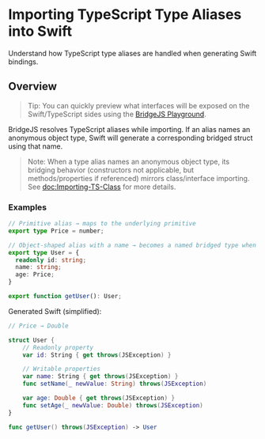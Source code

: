# Importing TypeScript Type Aliases into Swift

Understand how TypeScript type aliases are handled when generating Swift bindings.

## Overview

> Tip: You can quickly preview what interfaces will be exposed on the Swift/TypeScript sides using the [BridgeJS Playground](https://swiftwasm.org/JavaScriptKit/PlayBridgeJS/).

BridgeJS resolves TypeScript aliases while importing. If an alias names an anonymous object type, Swift will generate a corresponding bridged struct using that name.

> Note: When a type alias names an anonymous object type, its bridging behavior (constructors not applicable, but methods/properties if referenced) mirrors class/interface importing. See <doc:Importing-TS-Class> for more details.

### Examples

```typescript
// Primitive alias → maps to the underlying primitive
export type Price = number;

// Object-shaped alias with a name → becomes a named bridged type when referenced
export type User = {
  readonly id: string;
  name: string;
  age: Price;
}

export function getUser(): User;
```

Generated Swift (simplified):

```swift
// Price → Double

struct User {
    // Readonly property
    var id: String { get throws(JSException) }

    // Writable properties
    var name: String { get throws(JSException) }
    func setName(_ newValue: String) throws(JSException)

    var age: Double { get throws(JSException) }
    func setAge(_ newValue: Double) throws(JSException)
}

func getUser() throws(JSException) -> User
```
